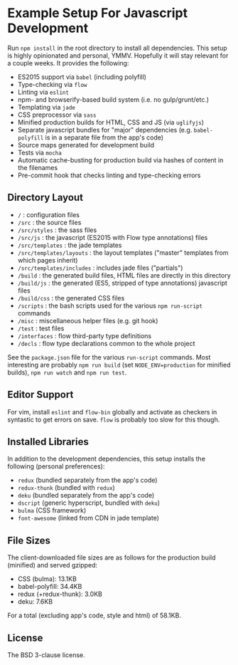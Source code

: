 # Example Setup For Javascript Development

Run `npm install` in the root directory to install all dependencies. This setup is highly opinionated and personal, YMMV. Hopefully it will stay relevant for a couple weeks. It provides the following:

* ES2015 support via `babel` (including polyfill)
* Type-checking via `flow`
* Linting via `eslint`
* npm- and browserify-based build system (i.e. no gulp/grunt/etc.)
* Templating via `jade`
* CSS preprocessor via `sass`
* Minified production builds for HTML, CSS and JS (via `uglifyjs`)
* Separate javascript bundles for "major" dependencies (e.g. `babel-polyfill` is in a separate file from the app's code)
* Source maps generated for development build
* Tests via `mocha`
* Automatic cache-busting for production build via hashes of content in the filenames
* Pre-commit hook that checks linting and type-checking errors

## Directory Layout

- `/` : configuration files
- `/src` : the source files
- `/src/styles` : the sass files
- `/src/js` : the javascript (ES2015 with Flow type annotations) files
- `/src/templates` : the jade templates
- `/src/templates/layouts` : the layout templates ("master" templates from which pages inherit)
- `/src/templates/includes` : includes jade files ("partials")
- `/build` : the generated build files, HTML files are directly in this directory
- `/build/js` : the generated (ES5, stripped of type annotations) javascript files
- `/build/css` : the generated CSS files
- `/scripts` : the bash scripts used for the various `npm run-script` commands
- `/misc` : miscellaneous helper files (e.g. git hook)
- `/test` : test files
- `/interfaces` : flow third-party type definitions
- `/decls` : flow type declarations common to the whole project

See the `package.json` file for the various `run-script` commands. Most interesting are probably `npm run build` (set `NODE_ENV=production` for minified builds), `npm run watch` and `npm run test`.

## Editor Support

For vim, install `eslint` and `flow-bin` globally and activate as checkers in syntastic to get errors on save. `flow` is probably too slow for this though.

## Installed Libraries

In addition to the development dependencies, this setup installs the following (personal preferences):

* `redux` (bundled separately from the app's code)
* `redux-thunk` (bundled with `redux`)
* `deku` (bundled separately from the app's code)
* `dscript` (generic hyperscript, bundled with `deku`)
* `bulma` (CSS framework)
* `font-awesome` (linked from CDN in jade template)

## File Sizes

The client-downloaded file sizes are as follows for the production build (minified) and served gzipped:

* CSS (bulma): 13.1KB
* babel-polyfill: 34.4KB
* redux (+redux-thunk): 3.0KB
* deku: 7.6KB

For a total (excluding app's code, style and html) of 58.1KB.

## License

The BSD 3-clause license.

